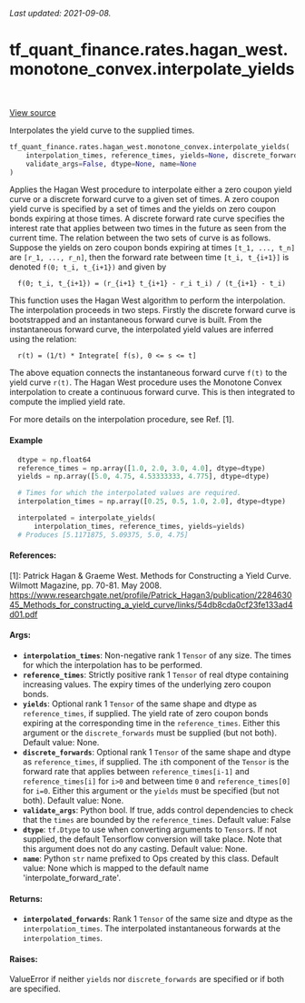 <!--
This file is generated by a tool. Do not edit directly.
For open-source contributions the docs will be updated automatically.
-->

*Last updated: 2021-09-08.*

<div itemscope itemtype="http://developers.google.com/ReferenceObject">
<meta itemprop="name" content="tf_quant_finance.rates.hagan_west.monotone_convex.interpolate_yields" />
<meta itemprop="path" content="Stable" />
</div>

# tf_quant_finance.rates.hagan_west.monotone_convex.interpolate_yields

<!-- Insert buttons and diff -->

<table class="tfo-notebook-buttons tfo-api" align="left">
</table>

<a target="_blank" href="https://github.com/google/tf-quant-finance/blob/master/tf_quant_finance/rates/hagan_west/monotone_convex.py">View source</a>



Interpolates the yield curve to the supplied times.

```python
tf_quant_finance.rates.hagan_west.monotone_convex.interpolate_yields(
    interpolation_times, reference_times, yields=None, discrete_forwards=None,
    validate_args=False, dtype=None, name=None
)
```



<!-- Placeholder for "Used in" -->

  Applies the Hagan West procedure to interpolate either a zero coupon yield
  curve or a discrete forward curve to a given set of times.
  A zero coupon yield curve is specified by a set
  of times and the yields on zero coupon bonds expiring at those
  times. A discrete forward rate curve specifies the interest rate that
  applies between two times in the future as seen from the current time.
  The relation between the two sets of curve is as follows. Suppose the
  yields on zero coupon bonds expiring at times `[t_1, ..., t_n]` are
  `[r_1, ..., r_n]`, then the forward rate between time `[t_i, t_{i+1}]` is
  denoted `f(0; t_i, t_{i+1})` and given by

  ```None
    f(0; t_i, t_{i+1}) = (r_{i+1} t_{i+1} - r_i t_i) / (t_{i+1} - t_i)
  ```

  This function uses the Hagan West algorithm to perform the interpolation.
  The interpolation proceeds in two steps. Firstly the discrete forward
  curve is bootstrapped and an instantaneous forward curve is built. From the
  instantaneous forward curve, the interpolated yield values are inferred
  using the relation:

  ```None
    r(t) = (1/t) * Integrate[ f(s), 0 <= s <= t]
  ```

  The above equation connects the instantaneous forward curve `f(t)` to the
  yield curve `r(t)`. The Hagan West procedure uses the Monotone Convex
  interpolation to create a continuous forward curve. This is then integrated
  to compute the implied yield rate.

  For more details on the interpolation procedure, see Ref. [1].

#### Example

```python
  dtype = np.float64
  reference_times = np.array([1.0, 2.0, 3.0, 4.0], dtype=dtype)
  yields = np.array([5.0, 4.75, 4.53333333, 4.775], dtype=dtype)

  # Times for which the interpolated values are required.
  interpolation_times = np.array([0.25, 0.5, 1.0, 2.0], dtype=dtype)

  interpolated = interpolate_yields(
      interpolation_times, reference_times, yields=yields)
  # Produces [5.1171875, 5.09375, 5.0, 4.75]
```

#### References:

[1]: Patrick Hagan & Graeme West. Methods for Constructing a Yield Curve.
  Wilmott Magazine, pp. 70-81. May 2008.
  https://www.researchgate.net/profile/Patrick_Hagan3/publication/228463045_Methods_for_constructing_a_yield_curve/links/54db8cda0cf23fe133ad4d01.pdf

#### Args:


* <b>`interpolation_times`</b>: Non-negative rank 1 `Tensor` of any size. The times for
  which the interpolation has to be performed.
* <b>`reference_times`</b>: Strictly positive rank 1 `Tensor` of real dtype containing
  increasing values. The expiry times of the underlying zero coupon bonds.
* <b>`yields`</b>: Optional rank 1 `Tensor` of the same shape and dtype as
  `reference_times`, if supplied. The yield rate of zero coupon bonds
  expiring at the corresponding time in the `reference_times`. Either this
  argument or the `discrete_forwards` must be supplied (but not both).
  Default value: None.
* <b>`discrete_forwards`</b>: Optional rank 1 `Tensor` of the same shape and dtype as
  `reference_times`, if supplied. The `i`th component of the `Tensor` is the
  forward rate that applies between `reference_times[i-1]` and
  `reference_times[i]` for `i>0` and between time `0` and
  `reference_times[0]` for `i=0`. Either this argument or the `yields` must
  be specified (but not both).
  Default value: None.
* <b>`validate_args`</b>: Python bool. If true, adds control dependencies to check that
  the `times` are bounded by the `reference_times`.
  Default value: False
* <b>`dtype`</b>: `tf.Dtype` to use when converting arguments to `Tensor`s. If not
  supplied, the default Tensorflow conversion will take place. Note that
  this argument does not do any casting.
  Default value: None.
* <b>`name`</b>: Python `str` name prefixed to Ops created by this class.
  Default value: None which is mapped to the default name
    'interpolate_forward_rate'.


#### Returns:


* <b>`interpolated_forwards`</b>: Rank 1 `Tensor` of the same size and dtype as the
  `interpolation_times`. The interpolated instantaneous forwards at the
  `interpolation_times`.


#### Raises:

ValueError if neither `yields` nor `discrete_forwards` are specified or if
both are specified.

